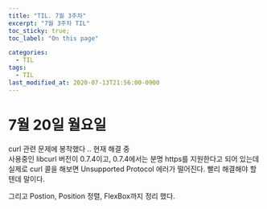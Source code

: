 ```yaml
---
title: "TIL. 7월 3주차"
excerpt: "7월 3주차 TIL"
toc_sticky: true;
toc_label: "On this page"

categories:
  - TIL
tags:
  - TIL
last_modified_at: 2020-07-13T21:56:00-0900
---
```


# 7월 20일 월요일

curl 관련 문제에 봉착했다 .. 현재 해결 중  
사용중인 libcurl 버전이 0.7.4이고, 0.7.4에서는 분명 https를 지원한다고 되어 있는데 실제로 curl 콜을 해보면 Unsupported Protocol 에러가 떨어진다. 빨리 해결해야 할 텐데 말이다.

그리고 Postion, Position 정렬, FlexBox까지 정리 했다.
